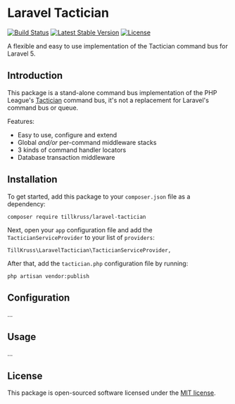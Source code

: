 # Laravel Tactician

[![Build Status](https://travis-ci.org/tillkruss/laravel-tactician.svg?branch=master)](https://travis-ci.org/tillkruss/laravel-tactician)
[![Latest Stable Version](https://poser.pugx.org/tillkruss/laravel-tactician/v/stable)](https://packagist.org/packages/tillkruss/laravel-tactician)
[![License](https://poser.pugx.org/tillkruss/laravel-tactician/license)](https://packagist.org/packages/tillkruss/laravel-tactician)

A flexible and easy to use implementation of the Tactician command bus for Laravel 5.

## Introduction

This package is a stand-alone command bus implementation of the PHP League's [Tactician](http://tactician.thephpleague.com) command bus, it's not a replacement for Laravel's command bus or queue.

Features:
- Easy to use, configure and extend
- Global *and/or* per-command middleware stacks
- 3 kinds of command handler locators
- Database transaction middleware


## Installation

To get started, add this package to your `composer.json` file as a dependency:

```
composer require tillkruss/laravel-tactician
```

Next, open your `app` configuration file and add the `TacticianServiceProvider` to your list of `providers`:

```
TillKruss\LaravelTactician\TacticianServiceProvider,
```

After that, add the `tactician.php` configuration file by running:

```
php artisan vendor:publish
```


## Configuration

...


## Usage

...


## License

This package is open-sourced software licensed under the [MIT license](http://opensource.org/licenses/MIT).

